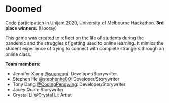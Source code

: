 # Doomed
Code participation in Unijam 2020, University of Melbourne Hackathon. **3rd place winners.** (Hooray)

This game was created to reflect on the life of students during the pandemic and the struggles of getting
used to online learning. It mimics the student experience of trying to connect with complete strangers 
through an online class.

**Team members:**
- Jennifer Xiang [@soopengi](https://github.com/soopengi): Developer/Storywriter
- Stephen He [@stephenhe00](https://github.com/stephenhe00): Developer/Storywriter
- Tony Dang [@CodingPengwing](https://github.com/CodingPengwing): Developer/Storywriter
- Jacey Quah: Storywriter
- Crystal Li [@Crystal Li](https://crystalli.journoportfolio.com/): Artist
